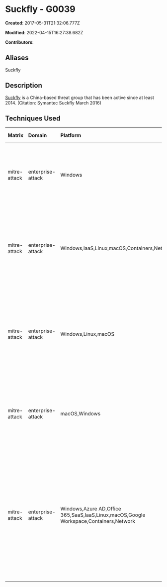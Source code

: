 # Suckfly - G0039

**Created**: 2017-05-31T21:32:06.777Z

**Modified**: 2022-04-15T16:27:38.682Z

**Contributors**: 

## Aliases

Suckfly

## Description

[Suckfly](https://attack.mitre.org/groups/G0039) is a China-based threat group that has been active since at least 2014. (Citation: Symantec Suckfly March 2016)

## Techniques Used

|Matrix|Domain|Platform|Technique ID|Technique Name|Use|
| :---| :---| :---| :---| :---| :---|
|mitre-attack|enterprise-attack|Windows|T1059.003|Windows Command Shell|Several tools used by [Suckfly](https://attack.mitre.org/groups/G0039) have been command-line driven.(Citation: Symantec Suckfly May 2016)|
|mitre-attack|enterprise-attack|Windows,IaaS,Linux,macOS,Containers,Network|T1046|Network Service Discovery|[Suckfly](https://attack.mitre.org/groups/G0039) the victim's internal network for hosts with ports 8080, 5900, and 40 open.(Citation: Symantec Suckfly May 2016)|
|mitre-attack|enterprise-attack|Windows,Linux,macOS|T1003|OS Credential Dumping|[Suckfly](https://attack.mitre.org/groups/G0039) used a signed credential-dumping tool to obtain victim account credentials.(Citation: Symantec Suckfly May 2016)|
|mitre-attack|enterprise-attack|macOS,Windows|T1553.002|Code Signing|[Suckfly](https://attack.mitre.org/groups/G0039) has used stolen certificates to sign its malware.(Citation: Symantec Suckfly March 2016)|
|mitre-attack|enterprise-attack|Windows,Azure AD,Office 365,SaaS,IaaS,Linux,macOS,Google Workspace,Containers,Network|T1078|Valid Accounts|[Suckfly](https://attack.mitre.org/groups/G0039) used legitimate account credentials that they dumped to navigate the internal victim network as though they were the legitimate account owner.(Citation: Symantec Suckfly May 2016)|
